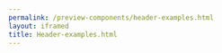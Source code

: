 ```yaml
--- 
permalink: /preview-components/header-examples.html
layout: iframed 
title: Header-examples.html
---
```

<div>

</div>